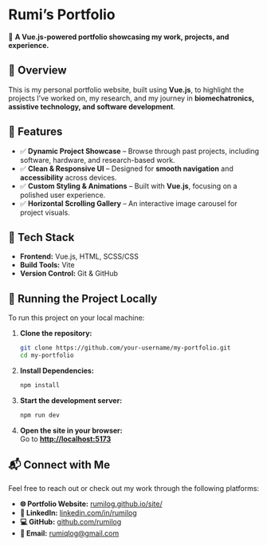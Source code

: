 # **Rumi’s Portfolio**  

🚀 **A Vue.js-powered portfolio showcasing my work, projects, and experience.**  

## **🔹 Overview**  
This is my personal portfolio website, built using **Vue.js**, to highlight the projects I’ve worked on, my research, and my journey in **biomechatronics, assistive technology, and software development**.  

## **🔹 Features**  
- ✅ **Dynamic Project Showcase** – Browse through past projects, including software, hardware, and research-based work.  
- ✅ **Clean & Responsive UI** – Designed for **smooth navigation** and **accessibility** across devices.  
- ✅ **Custom Styling & Animations** – Built with **Vue.js**, focusing on a polished user experience.  
- ✅ **Horizontal Scrolling Gallery** – An interactive image carousel for project visuals.  

## **🔹 Tech Stack**  
- **Frontend:** Vue.js, HTML, SCSS/CSS  
- **Build Tools:** Vite  
- **Version Control:** Git & GitHub  

## **🔹 Running the Project Locally**  
To run this project on your local machine:  

1. **Clone the repository:**  
   ```sh
   git clone https://github.com/your-username/my-portfolio.git
   cd my-portfolio
2. **Install Dependencies:**
   ```sh
   npm install
3. **Start the development server:**
   ```sh
   npm run dev
4. **Open the site in your browser:**  
      Go to **[http://localhost:5173](http://localhost:5173/)**

## 📬 Connect with Me  

Feel free to reach out or check out my work through the following platforms:  

- **🌐 Portfolio Website:** <a href="https://rumilog.github.io/site/" target="_blank">rumilog.github.io/site/</a>  
- **💼 LinkedIn:** <a href="https://linkedin.com/in/rumilog" target="_blank">linkedin.com/in/rumilog</a>  
- **💻 GitHub:** <a href="https://github.com/rumilog" target="_blank">github.com/rumilog</a>  
- **📧 Email:** <a href="mailto:rumiqlog@gmail.com" target="_blank">rumiqlog@gmail.com</a>  

